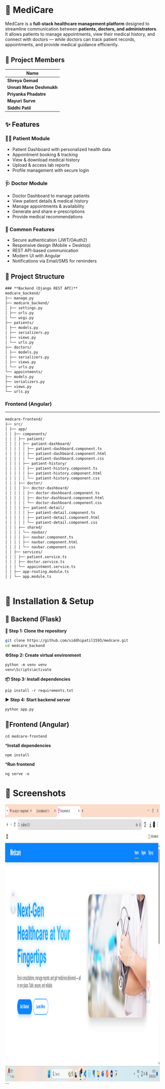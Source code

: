 #  🏥 MediCare

MedCare is a **full-stack healthcare management platform** designed to streamline communication between **patients, doctors, and administrators**.  
It allows patients to manage appointments, view their medical history, and connect with doctors — while doctors can track patient records, appointments, and provide medical guidance efficiently.

## 👥 Project Members

| Name                     |
|--------------------------|
| **Shreya Gemad**         |
| **Unnati Mane Deshmukh** |
| **Priyanka Phadatre**    |
| **Mayuri Surve**         |
| **Siddhi Patil**         |


## ✨ Features

### 👨‍⚕️ Patient Module
- Patient Dashboard with personalized health data
- Appointment booking & tracking
- View & download medical history
- Upload & access lab reports
- Profile management with secure login

### 🩺 Doctor Module
- Doctor Dashboard to manage patients
- View patient details & medical history
- Manage appointments & availability
- Generate and share e-prescriptions
- Provide medical recommendations

### 🔄 Common Features
- Secure authentication (JWT/OAuth2)
- Responsive design (Mobile + Desktop)
- REST API-based communication
- Modern UI with Angular
- Notifications via Email/SMS for reminders

## 📂 Project Structure
```
### **Backend (Django REST API)**
medcare_backend/
├── manage.py
├── medcare_backend/
│ ├── settings.py
│ ├── urls.py
│ └── wsgi.py
├── patients/
│ ├── models.py
│ ├── serializers.py
│ ├── views.py
│ └── urls.py
├── doctors/
│ ├── models.py
│ ├── serializers.py
│ ├── views.py
│ └── urls.py
└── appointments/
├── models.py
├── serializers.py
├── views.py
└── urls.py
```
### **Frontend (Angular)**

---

```
medcare-frontend/
├── src/
│ ├── app/
│ │ ├── components/
│ │ │ ├── patient/
│ │ │ │ ├── patient-dashboard/
│ │ │ │ │ ├── patient-dashboard.component.ts
│ │ │ │ │ ├── patient-dashboard.component.html
│ │ │ │ │ └── patient-dashboard.component.css
│ │ │ │ ├── patient-history/
│ │ │ │ │ ├── patient-history.component.ts
│ │ │ │ │ ├── patient-history.component.html
│ │ │ │ │ └── patient-history.component.css
│ │ │ ├── doctor/
│ │ │ │ ├── doctor-dashboard/
│ │ │ │ │ ├── doctor-dashboard.component.ts
│ │ │ │ │ ├── doctor-dashboard.component.html
│ │ │ │ │ └── doctor-dashboard.component.css
│ │ │ │ ├── patient-detail/
│ │ │ │ │ ├── patient-detail.component.ts
│ │ │ │ │ ├── patient-detail.component.html
│ │ │ │ │ └── patient-detail.component.css
│ │ │ ├── shared/
│ │ │ │ └── navbar/
│ │ │ │ ├── navbar.component.ts
│ │ │ │ ├── navbar.component.html
│ │ │ │ └── navbar.component.css
│ │ ├── services/
│ │ │ ├── patient.service.ts
│ │ │ ├── doctor.service.ts
│ │ │ └── appointment.service.ts
│ │ ├── app-routing.module.ts
│ │ └── app.module.ts


```
# **🚀 Installation & Setup**

## **📂 Backend (Flask)**

**📂 Step 1: Clone the repository**  
```bash
git clone https://github.com/siddhipatil1593/medcare.git
cd medcare_backend
```
**⚙️Step 2: Create virtual environment**
```
python -m venv venv
venv\Scripts\activate
```
**📦 Step 3: Install dependencies**
```
pip install -r requirements.txt
```
**▶️  Step 4: Start backend server**
```
python app.py
```

## **📂Frontend (Angular)**
```
cd medcare-frontend
```
***Install dependencies**
```
npm install
```
***Run frontend**
```
ng serve -o
```
# **📸 Screenshots**
<img width="1298" height="902" alt="FRONT12" src="https://github.com/siddhipatil1593/Medicare/blob/24394cfbee8d811c996e246997dd9b37dca3d07a/Screenshot%20(60).png" />
```

